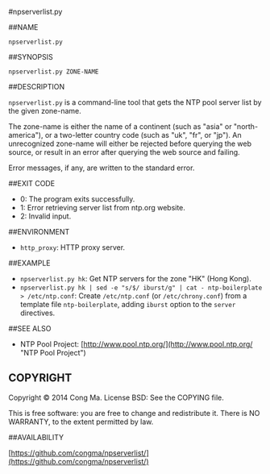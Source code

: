 #npserverlist.py

##NAME

`npserverlist.py`


##SYNOPSIS

    npserverlist.py ZONE-NAME


##DESCRIPTION

`npserverlist.py` is a command-line tool that gets the NTP pool server list by
the given zone-name.

The zone-name is either the name of a continent (such as "asia" or
"north-america"), or a two-letter country code (such as "uk", "fr", or "jp").
An unrecognized zone-name will either be rejected before querying the web
source, or result in an error after querying the web source and failing.

Error messages, if any, are written to the standard error.


##EXIT CODE

* 0:  The program exits successfully.
* 1:  Error retrieving server list from ntp.org website.
* 2:  Invalid input.


##ENVIRONMENT

* `http_proxy`: HTTP proxy server.


##EXAMPLE

* `npserverlist.py hk`:  Get NTP servers for the zone "HK" (Hong Kong).
* `npserverlist.py hk | sed -e "s/$/ iburst/g" | cat - ntp-boilerplate >
  /etc/ntp.conf`:  Create `/etc/ntp.conf` (or `/etc/chrony.conf`) from a
  template file `ntp-boilerplate`, adding `iburst` option to the `server`
  directives.


##SEE ALSO

* NTP Pool Project: [http://www.pool.ntp.org/](http://www.pool.ntp.org/ "NTP
  Pool Project")


## COPYRIGHT

Copyright © 2014 Cong Ma.  License BSD: See the COPYING file.

This is free software: you are free to change and redistribute it.  There is NO
WARRANTY, to the extent permitted by law.


##AVAILABILITY

[https://github.com/congma/npserverlist/](https://github.com/congma/npserverlist/)
